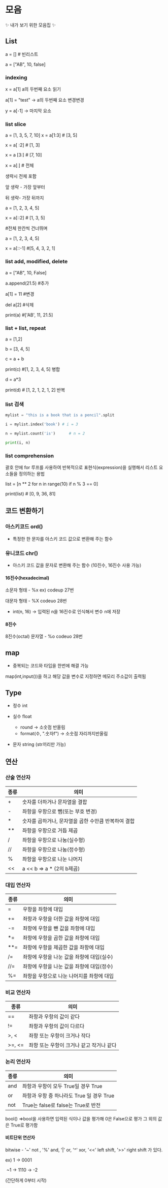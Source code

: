 # 모음

✨ 내가 보기 위한 모음집 ✨

## List

a = [] # 빈리스트

a = ["AB", 10, false]

### indexing

x = a[1] a의 두번째 요소 읽기

a[1] = "test" -> a의 두번째 요소 변경변경

y = a[-1] -> 마지막 요소



### list slice

a = [1, 3, 5, 7, 10]
x = a[1:3]    #  [3,  5]

x =  a[ :2]    #  [1, 3]

x = a [3:]     #  [7, 10]

x = a[:]        #  전체

생략시 전체 포함

앞 생략 - 가장 앞부터

뒤 생략- 가장 뒤까지



a = [1, 2, 3, 4, 5]

x = a[::2] # [1, 3, 5]

#전체 한칸씩 건너뛰며



a = [1, 2, 3, 4, 5]

x = a[::-1]     #[5, 4, 3, 2, 1]



### list add, modified, delete

a = ["AB", 10, False]

a.append(21.5)   #추가

a[1] = 11               #변경

del a[2]                  #삭제

print(a)                   #['AB', 11, 21.5]



### list + list, repeat

a = [1,2]

b = [3, 4, 5]

c = a + b

print(c)   #[1, 2, 3, 4, 5]    병합



d = a*3

print(d)    # [1, 2, 1, 2, 1, 2] 반복



### list 검색

```python
mylist = "this is a book that is a pencil".split

i = mylist.index('book') # i = 3

n = mylist.count('is')      # n = 2

print(i, n)
```



### list comprehension

괄호 안에 for 루프를 사용하여 반복적으로 표현식(expression)을 실행해서 리스트 요소들을 정의하는 용법

list = [n ** 2 for n in range(10) if n % 3 == 0]

print(list)    # [0, 9, 36, 81]



## 코드 변환하기

### 아스키코드 ord()

* 특정한 한 문자를 아스키 코드 값으로 변환해 주는 함수



### 유니코드 chr()

* 아스키 코드 값을 문자로 변환해 주는 함수 (10진수, 16진수 사용 가능)

#### 16진수(hexadecimal)

소문자 형태  -  %x     ex) codeup 27번

대문자 형태  -  %X            codeuo 28번

* int(n, 16) -> 입력된 n을 16진수로 인식해서 변수 n에 저장

#### 8진수

8진수(octal) 문자열 - %o   codeuo 28번

## map

* 중복되는 코드와 타입을 한번에 해결 가능

map(int,input())을 하고 해당 값을 변수로 지정하면 메모리 주소값이 출력됨

## Type

* 정수 int
* 실수 float        
  *  round -> 소숫점 반올림  
  *  format(수, ".숫자f")  -> 소숫점 자리까지반올림

* 문자 string (str끼리만 가능)



## 연산

### 산술 연산자

| 종류 | 의미                                                |
| ---- | --------------------------------------------------- |
| +    | 숫자를 더하거나 문자열을 결합                       |
| -    | 좌항을 우항으로 뺌(또는 부호 변경)                  |
| *    | 숫자를 곱하거나, 문자열을 곱한 수만큼 반복하여 결합 |
| **   | 좌항을 우항으로 거듭 제곱                           |
| /    | 좌항을 우항으로 나눔(실수형)                        |
| //   | 좌항을 우항으로 나눔(정수형)                        |
| %    | 좌항을 우항으로 나눈 나머지                         |
| <<   | a << b => a * (2의 b제곱)                           |



### 대입 연산자

| 종류 | 의미                                      |
| ---- | ----------------------------------------- |
| =    | 우항을 좌항에 대입                        |
| +=   | 좌항과 우항을 더한 값을 좌항에 대입       |
| -=   | 좌항에 우항을 뺀 값을 좌항에 대입         |
| *=   | 좌항에 우항을 곱한 값을 좌항에 대입       |
| **=  | 좌항에 우항을 제곱한 값을 좌항에 대입     |
| /=   | 좌항에 우항을 나눈 값을 좌항에 대입(실수) |
| //=  | 좌항에 우항을 나눈 값을 좌항에 대입(정수) |
| %=   | 좌항을 우항으로 나눈 나머지를 좌항에 대입 |

### 비교 연산자

| 종류   | 의미                                     |
| ------ | ---------------------------------------- |
| ==     | 좌항과 우항의 값이 같다                  |
| !=     | 좌항과 우항의 값이 다르다                |
| >, <   | 좌항 또는 우항이 크거나 작다             |
| >=, <= | 좌항 또는 우항이 크거나 같고 작거나 같다 |

### 논리 연산자

| 종류 | 의미                                      |
| ---- | ----------------------------------------- |
| and  | 좌항과 우항이 모두 True일 경우 True       |
| or   | 좌항과 우항 중 하나라도 True 일 경우 True |
| not  | True는 false로 false는 True로 반전        |

bool() =>bool을 사용하면 입력된 식이나 값을 평가해 0은 False으로 평가 그 외의 값은 True로 평가함

#### 비트단위 연산자

bitwise - '~' not , '%' and,  '|' or, '^' xor,  '<<' left shift, '>>' right shift 가 있다.

ex) 1 -> 0001 

​      ~1 -> 1110 -> -2

(간단하게 0부터 시작)